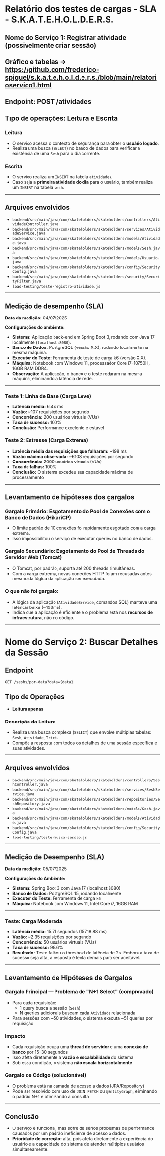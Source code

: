 # Relatório dos testes de cargas - SLA -  S.K.A.T.E.H.O.L.D.E.R.S.
## Nome do Serviço 1: Registrar atividade (possivelmente criar sessão)
 ## Gráfico e tabelas -> https://github.com/frederico-spiguel/s.k.a.t.e.h.o.l.d.e.r.s./blob/main/relatorioservico1.html
## Endpoint: POST /atividades

## Tipo de operações: Leitura e Escrita

### Leitura
- O serviço acessa o contexto de segurança para obter o **usuário logado**.
- Realiza uma busca (`SELECT`) no banco de dados para verificar a existência de uma `Sesh` para o dia corrente.

### Escrita
- O serviço realiza um `INSERT` na tabela `atividades`.
- Caso seja a **primeira atividade do dia** para o usuário, também realiza um `INSERT` na tabela `sesh`.

---

## Arquivos envolvidos

- `backend/src/main/java/com/skateholders/skateholders/controllers/AtividadeController.java`
- `backend/src/main/java/com/skateholders/skateholders/services/AtividadeService.java`
- `backend/src/main/java/com/skateholders/skateholders/models/Atividade.java`
- `backend/src/main/java/com/skateholders/skateholders/models/Sesh.java`
- `backend/src/main/java/com/skateholders/skateholders/models/Usuario.java`
- `backend/src/main/java/com/skateholders/skateholders/config/SecurityConfig.java`
- `backend/src/main/java/com/skateholders/skateholders/security/SecurityFilter.java`
- `load-testing/teste-registro-atividade.js`

---

## Medição de desempenho (SLA)

**Data da medição:** 04/07/2025

**Configurações do ambiente:**
- **Sistema:** Aplicação back-end em Spring Boot 3, rodando com Java 17 localmente (`localhost:8080`).
- **Banco de Dados:** PostgreSQL (versão X.X), rodando localmente na mesma máquina.
- **Executor do Teste:** Ferramenta de teste de carga k6 (versão X.X).
- **Máquina:** Notebook com Windows 11, processador Core i7-10750H, 16GB RAM DDR4.
- **Observação:** A aplicação, o banco e o teste rodaram na mesma máquina, eliminando a latência de rede.

---

### Teste 1: Linha de Base (Carga Leve)

- **Latência média:** 6.44 ms
- **Vazão:** ~107 requisições por segundo
- **Concorrência:** 200 usuários virtuais (VUs)
- **Taxa de sucesso:** 100%
- **Conclusão:** Performance excelente e estável

### Teste 2: Estresse (Carga Extrema)

- **Latência média das requisições que falharam:** ~198 ms
- **Vazão máxima observada:** ~6108 requisições por segundo
- **Concorrência:** 2000 usuários virtuais (VUs)
- **Taxa de falhas:** 100%
- **Conclusão:** O sistema excedeu sua capacidade máxima de processamento

---

## Levantamento de hipóteses dos gargalos

### Gargalo Primário: Esgotamento do Pool de Conexões com o Banco de Dados (HikariCP)
- O limite padrão de 10 conexões foi rapidamente esgotado com a carga extrema.
- Isso impossibilitou o serviço de executar queries no banco de dados.

### Gargalo Secundário: Esgotamento do Pool de Threads do Servidor Web (Tomcat)
- O Tomcat, por padrão, suporta até 200 threads simultâneas.
- Com a carga extrema, novas conexões HTTP foram recusadas antes mesmo da lógica da aplicação ser executada.

### O que **não** foi gargalo:
- A lógica da aplicação (`AtividadeService`, comandos SQL) manteve uma latência baixa (~198ms).
- Indica que a aplicação é eficiente e o problema está nos **recursos de infraestrutura**, não no código.


-----------------------------------------------------------------------------------------------------------------------------

 
# Nome do Serviço 2: Buscar Detalhes da Sessão

## Endpoint
`GET /seshs/por-data?data={data}`

## Tipo de Operações
- **Leitura apenas**

### Descrição da Leitura
- Realiza uma busca complexa (`SELECT`) que envolve múltiplas tabelas: `Sesh`, `Atividade`, `Trick`.
- Compõe a resposta com todos os detalhes de uma sessão específica e suas atividades.

---

## Arquivos envolvidos

- `backend/src/main/java/com/skateholders/skateholders/controllers/SeshController.java`
- `backend/src/main/java/com/skateholders/skateholders/services/SeshService.java`
- `backend/src/main/java/com/skateholders/skateholders/repositories/SeshRepository.java`
- `backend/src/main/java/com/skateholders/skateholders/models/Sesh.java`
- `backend/src/main/java/com/skateholders/skateholders/models/Atividade.java`
- `backend/src/main/java/com/skateholders/skateholders/config/SecurityConfig.java`
- `load-testing/teste-busca-sessao.js`

---

## Medição de Desempenho (SLA)

**Data da medição:** 05/07/2025

**Configurações do Ambiente:**
- **Sistema:** Spring Boot 3 com Java 17 (localhost:8080)
- **Banco de Dados:** PostgreSQL 15, rodando localmente
- **Executor do Teste:** Ferramenta de carga `k6`
- **Máquina:** Notebook com Windows 11, Intel Core i7, 16GB RAM

---

### Teste: Carga Moderada

- **Latência média:** 15.71 segundos (15718.88 ms)
- **Vazão:** ~2.35 requisições por segundo
- **Concorrência:** 50 usuários virtuais (VUs)
- **Taxa de sucesso:** 99.6%
- **Resultado:** Teste falhou o threshold de latência de 2s. Embora a taxa de sucesso seja alta, a resposta é lenta demais para ser aceitável.

---

## Levantamento de Hipóteses de Gargalos

###  Gargalo Principal — Problema de "N+1 Select" (comprovado)
- Para cada requisição:
  - 1 query busca a sessão (`Sesh`)
  - N queries adicionais buscam cada `Atividade` relacionada
- Para sessões com ~50 atividades, o sistema executa ~51 queries por requisição

### Impacto
- Cada requisição ocupa uma **thread de servidor** e uma **conexão de banco** por 15–30 segundos
- Isso afeta diretamente a **vazão e escalabilidade** do sistema
- Sob essa condição, o sistema **não escala horizontalmente**

### Gargalo de Código (solucionável)
- O problema está na camada de acesso a dados (JPA/Repository)
- Pode ser resolvido com uso de `JOIN FETCH` ou `@EntityGraph`, eliminando o padrão N+1 e otimizando a consulta

---

## Conclusão

- O serviço é funcional, mas sofre de sérios problemas de performance causados por um padrão ineficiente de acesso a dados.
- **Prioridade de correção:** alta, pois afeta diretamente a experiência do usuário e a capacidade do sistema de atender múltiplos usuários simultaneamente.
